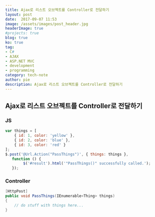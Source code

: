 ```yaml
---
title: Ajax로 리스트 오브젝트를 Controller로 전달하기
layout: post
date:  2017-09-07 11:53
image: /assets/images/post_header.jpg
headerImage: true
#projects: true
blog: true
ko: true
tag:
- C#
- AJAX
- ASP.NET MVC
- development
- programming
category: tech-note
author: pie
description: Ajax로 리스트 오브젝트를 Controller로 전달하기
---
```


## Ajax로 리스트 오브젝트를 Controller로 전달하기

### JS
```javascript
var things = [
    { id: 1, color: 'yellow' },
    { id: 2, color: 'blue' },
    { id: 3, color: 'red' }
];
$.post('@Url.Action("PassThings")', { things: things },
   function () {
        $('#result').html('"PassThings()" successfully called.');
   });
```

### Controller
```cs
[HttpPost]
public void PassThings(IEnumerable<Thing> things)
{
    // do stuff with things here...
}
```
